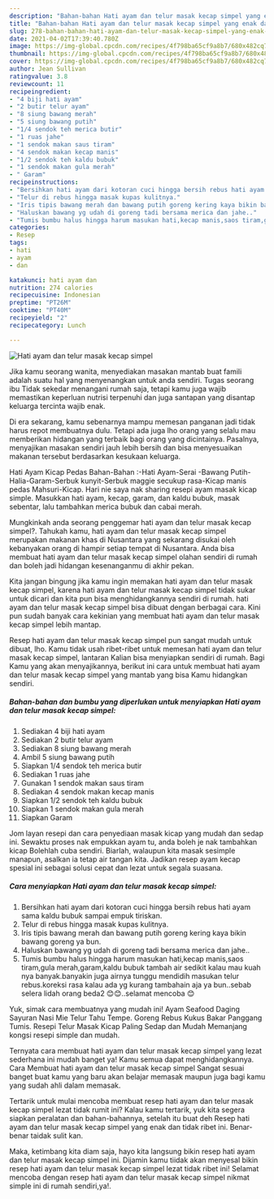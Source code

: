 ```yaml
---
description: "Bahan-bahan Hati ayam dan telur masak kecap simpel yang enak dan Mudah Dibuat"
title: "Bahan-bahan Hati ayam dan telur masak kecap simpel yang enak dan Mudah Dibuat"
slug: 278-bahan-bahan-hati-ayam-dan-telur-masak-kecap-simpel-yang-enak-dan-mudah-dibuat
date: 2021-04-02T17:39:40.780Z
image: https://img-global.cpcdn.com/recipes/4f798ba65cf9a8b7/680x482cq70/hati-ayam-dan-telur-masak-kecap-simpel-foto-resep-utama.jpg
thumbnail: https://img-global.cpcdn.com/recipes/4f798ba65cf9a8b7/680x482cq70/hati-ayam-dan-telur-masak-kecap-simpel-foto-resep-utama.jpg
cover: https://img-global.cpcdn.com/recipes/4f798ba65cf9a8b7/680x482cq70/hati-ayam-dan-telur-masak-kecap-simpel-foto-resep-utama.jpg
author: Jean Sullivan
ratingvalue: 3.8
reviewcount: 11
recipeingredient:
- "4 biji hati ayam"
- "2 butir telur ayam"
- "8 siung bawang merah"
- "5 siung bawang putih"
- "1/4 sendok teh merica butir"
- "1 ruas jahe"
- "1 sendok makan saus tiram"
- "4 sendok makan kecap manis"
- "1/2 sendok teh kaldu bubuk"
- "1 sendok makan gula merah"
- " Garam"
recipeinstructions:
- "Bersihkan hati ayam dari kotoran cuci hingga bersih rebus hati ayam sama kaldu bubuk sampai empuk tiriskan."
- "Telur di rebus hingga masak kupas kulitnya."
- "Iris tipis bawang merah dan bawang putih goreng kering kaya bikin bawang goreng ya bun."
- "Haluskan bawang yg udah di goreng tadi bersama merica dan jahe.."
- "Tumis bumbu halus hingga harum masukan hati,kecap manis,saos tiram,gula merah,garam,kaldu bubuk tambah air sedikit kalau mau kuah nya banyak.banyakin juga airnya tunggu mendidih masukan telur rebus.koreksi rasa kalau ada yg kurang tambahain aja ya bun..sebab selera lidah orang beda2 😊😊..selamat mencoba 😊"
categories:
- Resep
tags:
- hati
- ayam
- dan

katakunci: hati ayam dan 
nutrition: 274 calories
recipecuisine: Indonesian
preptime: "PT26M"
cooktime: "PT40M"
recipeyield: "2"
recipecategory: Lunch

---
```



![Hati ayam dan telur masak kecap simpel](https://img-global.cpcdn.com/recipes/4f798ba65cf9a8b7/680x482cq70/hati-ayam-dan-telur-masak-kecap-simpel-foto-resep-utama.jpg)

Jika kamu seorang wanita, menyediakan masakan mantab buat famili adalah suatu hal yang menyenangkan untuk anda sendiri. Tugas seorang ibu Tidak sekedar menangani rumah saja, tetapi kamu juga wajib memastikan keperluan nutrisi terpenuhi dan juga santapan yang disantap keluarga tercinta wajib enak.

Di era  sekarang, kamu sebenarnya mampu memesan panganan jadi tidak harus repot membuatnya dulu. Tetapi ada juga lho orang yang selalu mau memberikan hidangan yang terbaik bagi orang yang dicintainya. Pasalnya, menyajikan masakan sendiri jauh lebih bersih dan bisa menyesuaikan makanan tersebut berdasarkan kesukaan keluarga. 

Hati Ayam Kicap Pedas Bahan-Bahan :-Hati Ayam-Serai -Bawang Putih-Halia-Garam-Serbuk kunyit-Serbuk maggie secukup rasa-Kicap manis pedas Mahsuri-Kicap. Hari nie saya nak sharing resepi ayam masak kicap simple. Masukkan hati ayam, kecap, garam, dan kaldu bubuk, masak sebentar, lalu tambahkan merica bubuk dan cabai merah.

Mungkinkah anda seorang penggemar hati ayam dan telur masak kecap simpel?. Tahukah kamu, hati ayam dan telur masak kecap simpel merupakan makanan khas di Nusantara yang sekarang disukai oleh kebanyakan orang di hampir setiap tempat di Nusantara. Anda bisa membuat hati ayam dan telur masak kecap simpel olahan sendiri di rumah dan boleh jadi hidangan kesenanganmu di akhir pekan.

Kita jangan bingung jika kamu ingin memakan hati ayam dan telur masak kecap simpel, karena hati ayam dan telur masak kecap simpel tidak sukar untuk dicari dan kita pun bisa menghidangkannya sendiri di rumah. hati ayam dan telur masak kecap simpel bisa dibuat dengan berbagai cara. Kini pun sudah banyak cara kekinian yang membuat hati ayam dan telur masak kecap simpel lebih mantap.

Resep hati ayam dan telur masak kecap simpel pun sangat mudah untuk dibuat, lho. Kamu tidak usah ribet-ribet untuk memesan hati ayam dan telur masak kecap simpel, lantaran Kalian bisa menyiapkan sendiri di rumah. Bagi Kamu yang akan menyajikannya, berikut ini cara untuk membuat hati ayam dan telur masak kecap simpel yang mantab yang bisa Kamu hidangkan sendiri.

<!--inarticleads1-->

##### Bahan-bahan dan bumbu yang diperlukan untuk menyiapkan Hati ayam dan telur masak kecap simpel:

1. Sediakan 4 biji hati ayam
1. Sediakan 2 butir telur ayam
1. Sediakan 8 siung bawang merah
1. Ambil 5 siung bawang putih
1. Siapkan 1/4 sendok teh merica butir
1. Sediakan 1 ruas jahe
1. Gunakan 1 sendok makan saus tiram
1. Sediakan 4 sendok makan kecap manis
1. Siapkan 1/2 sendok teh kaldu bubuk
1. Siapkan 1 sendok makan gula merah
1. Siapkan  Garam


Jom layan resepi dan cara penyediaan masak kicap yang mudah dan sedap ini. Sewaktu proses nak empukkan ayam tu, anda boleh je nak tambahkan kicap Bolehlah cuba sendiri. Biarlah, walaupun kita masak sesimple manapun, asalkan ia tetap air tangan kita. Jadikan resep ayam kecap spesial ini sebagai solusi cepat dan lezat untuk segala suasana. 

<!--inarticleads2-->

##### Cara menyiapkan Hati ayam dan telur masak kecap simpel:

1. Bersihkan hati ayam dari kotoran cuci hingga bersih rebus hati ayam sama kaldu bubuk sampai empuk tiriskan.
1. Telur di rebus hingga masak kupas kulitnya.
1. Iris tipis bawang merah dan bawang putih goreng kering kaya bikin bawang goreng ya bun.
1. Haluskan bawang yg udah di goreng tadi bersama merica dan jahe..
1. Tumis bumbu halus hingga harum masukan hati,kecap manis,saos tiram,gula merah,garam,kaldu bubuk tambah air sedikit kalau mau kuah nya banyak.banyakin juga airnya tunggu mendidih masukan telur rebus.koreksi rasa kalau ada yg kurang tambahain aja ya bun..sebab selera lidah orang beda2 😊😊..selamat mencoba 😊


Yuk, simak cara membuatnya yang mudah ini! Ayam Seafood Daging Sayuran Nasi Mie Telur Tahu Tempe. Goreng Rebus Kukus Bakar Panggang Tumis. Resepi Telur Masak Kicap Paling Sedap dan Mudah Memanjang kongsi resepi simple dan mudah. 

Ternyata cara membuat hati ayam dan telur masak kecap simpel yang lezat sederhana ini mudah banget ya! Kamu semua dapat menghidangkannya. Cara Membuat hati ayam dan telur masak kecap simpel Sangat sesuai banget buat kamu yang baru akan belajar memasak maupun juga bagi kamu yang sudah ahli dalam memasak.

Tertarik untuk mulai mencoba membuat resep hati ayam dan telur masak kecap simpel lezat tidak rumit ini? Kalau kamu tertarik, yuk kita segera siapkan peralatan dan bahan-bahannya, setelah itu buat deh Resep hati ayam dan telur masak kecap simpel yang enak dan tidak ribet ini. Benar-benar taidak sulit kan. 

Maka, ketimbang kita diam saja, hayo kita langsung bikin resep hati ayam dan telur masak kecap simpel ini. Dijamin kamu tiidak akan menyesal bikin resep hati ayam dan telur masak kecap simpel lezat tidak ribet ini! Selamat mencoba dengan resep hati ayam dan telur masak kecap simpel nikmat simple ini di rumah sendiri,ya!.

